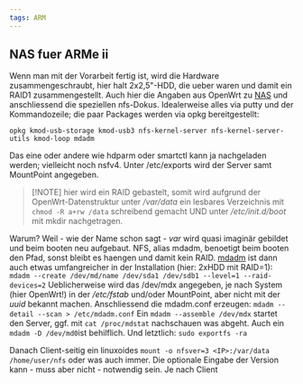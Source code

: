 ```yaml
---
tags: ARM
---
```

## NAS fuer ARMe ii
Wenn man mit der Vorarbeit fertig ist, wird die Hardware zusammengeschraubt, hier halt 2x2,5"-HDD, die ueber waren und damit ein RAID1 zusammengestellt.
Auch hier die Angaben aus OpenWrt zu [NAS](https://openwrt.org/docs/guide-user/services/nas/start) und anschliessend die speziellen nfs-Dokus.
Idealerweise alles via putty und der Kommandozeile; die paar Packages werden via opkg bereitgestellt:
```
opkg kmod-usb-storage kmod-usb3 nfs-kernel-server nfs-kernel-server-utils kmod-loop mdadm
```
Das eine oder andere wie hdparm oder smartctl kann ja nachgeladen werden; vielleicht noch nsfv4. Unter /etc/exports wird der Server samt MountPoint angegeben.
>[!NOTE] hier wird ein RAID gebastelt, somit wird aufgrund der OpenWrt-Datenstruktur unter */var/data* ein lesbares Verzeichnis mit `chmod -R a+rw /data` schreibend gemacht UND unter */etc/init.d/boot* mit mkdir nachgetragen.

Warum? Weil - wie der Name schon sagt - *var* wird quasi imaginär gebildet und beim booten neu aufgebaut. NFS, alias mdadm, benoetigt beim booten den Pfad, sonst bleibt es haengen und damit kein RAID.
[mdadm](https://docs.linuxfabrik.ch/software/mdadm.html) ist dann auch etwas umfangreicher in der Installation (hier: 2xHDD mit RAID=1):
`mdadm --create /dev/md/name /dev/sda1 /dev/sdb1 --level=1 --raid-devices=2`
Ueblicherweise wird das /dev/mdx angegeben, je nach System (hier OpenWrt!) in der */etc/fstab* und/oder MountPoint, aber nicht mit der *uuid* bekannt machen.
Anschliessend die mdadm.conf erzeugen: `mdadm --detail --scan > /etc/mdadm.conf`
Ein `mdadm --assemble /dev/mdx` startet den Server, ggf. mit `cat /proc/mdstat` nachschauen was abgeht. Auch ein `mdadm -D /dev/md0`ist behilflich.
Und letztlich: `sudo exportfs -ra`

Danach Client-seitig ein linuxoides `mount -o nfsver=3 <IP>:/var/data /home/user/nfs` oder was auch immer. Die optionale Eingabe der Version kann - muss aber nicht - notwendig sein. Je nach Client
